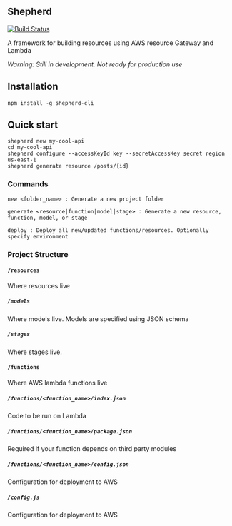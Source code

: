 ## Shepherd

[![Build Status](https://travis-ci.org/bustlelabs/shepherd.svg?branch=master)](https://travis-ci.org/bustlelabs/shepherd)

A framework for building resources using AWS resource Gateway and Lambda

*Warning: Still in development. Not ready for production use*

## Installation

`npm install -g shepherd-cli`

## Quick start

```
shepherd new my-cool-api
cd my-cool-api
shepherd configure --accessKeyId key --secretAccessKey secret region us-east-1
shepherd generate resource /posts/{id}
```

### Commands

```
new <folder_name> : Generate a new project folder
```

```
generate <resource|function|model|stage> : Generate a new resource, function, model, or stage
```

```
deploy : Deploy all new/updated functions/resources. Optionally specify environment
```

### Project Structure

#### `/resources`

Where resources live

##### `/models`

Where models live. Models are specified using JSON schema

##### `/stages`

Where stages live.

#### `/functions`

Where AWS lambda functions live

##### `/functions/<function_name>/index.json`

Code to be run on Lambda

##### `/functions/<function_name>/package.json`

Required if your function depends on third party modules

##### `/functions/<function_name>/config.json`

Configuration for deployment to AWS

##### `/config.js`

Configuration for deployment to AWS
